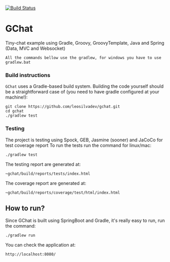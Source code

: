 [![Build Status](https://travis-ci.org/leosilvadev/ng-easy-calendar.svg?branch=master)](https://travis-ci.org/leosilvadev/gchat)

# GChat
Tiny-chat example using Gradle, Groovy, GroovyTemplate, Java and Spring (Data, MVC and Websocket)
	
	All the commands bellow use the gradlew, for windows you have to use gradlew.bat



### Build instructions
`GChat` uses a Gradle-based build system. Building the code yourself should be a straightforward case of (you need to have gradle configured at your machine!):

	git clone https://github.com/leosilvadev/gchat.git
	cd gchat
	./gradlew test

### Testing
The project is testing using Spock, GEB, Jasmine (sooner) and JaCoCo for test coverage report
To run the tests run the command for linux/mac:

	./gradlew test
	
The testing report are generated at:

	~gchat/build/reports/tests/index.html
	
The coverage report are generated at:

	~gchat/build/reports/coverage/test/html/index.html
	
## How to run?
Since GChat is built using SpringBoot and Gradle, it's really easy to run, run the command:

	./gradlew run
	
You can check the application at:

	http://localhost:8080/
